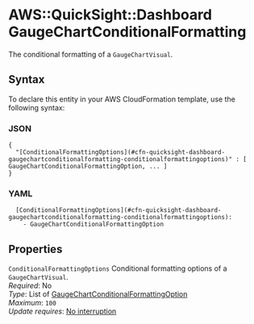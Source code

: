 # AWS::QuickSight::Dashboard GaugeChartConditionalFormatting<a name="aws-properties-quicksight-dashboard-gaugechartconditionalformatting"></a>

The conditional formatting of a `GaugeChartVisual`\.

## Syntax<a name="aws-properties-quicksight-dashboard-gaugechartconditionalformatting-syntax"></a>

To declare this entity in your AWS CloudFormation template, use the following syntax:

### JSON<a name="aws-properties-quicksight-dashboard-gaugechartconditionalformatting-syntax.json"></a>

```
{
  "[ConditionalFormattingOptions](#cfn-quicksight-dashboard-gaugechartconditionalformatting-conditionalformattingoptions)" : [ GaugeChartConditionalFormattingOption, ... ]
}
```

### YAML<a name="aws-properties-quicksight-dashboard-gaugechartconditionalformatting-syntax.yaml"></a>

```
  [ConditionalFormattingOptions](#cfn-quicksight-dashboard-gaugechartconditionalformatting-conditionalformattingoptions): 
    - GaugeChartConditionalFormattingOption
```

## Properties<a name="aws-properties-quicksight-dashboard-gaugechartconditionalformatting-properties"></a>

`ConditionalFormattingOptions`  <a name="cfn-quicksight-dashboard-gaugechartconditionalformatting-conditionalformattingoptions"></a>
Conditional formatting options of a `GaugeChartVisual`\.  
*Required*: No  
*Type*: List of [GaugeChartConditionalFormattingOption](aws-properties-quicksight-dashboard-gaugechartconditionalformattingoption.md)  
*Maximum*: `100`  
*Update requires*: [No interruption](https://docs.aws.amazon.com/AWSCloudFormation/latest/UserGuide/using-cfn-updating-stacks-update-behaviors.html#update-no-interrupt)